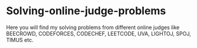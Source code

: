 # Solving-online-judge-problems
Here you will find my solving problems from different online judges like BEECROWD, CODEFORCES, CODECHEF, LEETCODE, UVA, LIGHTOJ, SPOJ, TIMUS etc.
